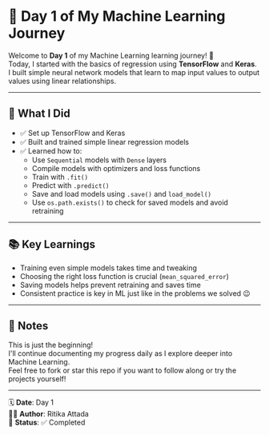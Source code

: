 # 🌱 Day 1 of My Machine Learning Journey

Welcome to **Day 1** of my Machine Learning learning journey! 🎯  
Today, I started with the basics of regression using **TensorFlow** and **Keras**.  
I built simple neural network models that learn to map input values to output values using linear relationships.

---

## 🧠 What I Did

- ✅ Set up TensorFlow and Keras
- ✅ Built and trained simple linear regression models
- ✅ Learned how to:
  - Use `Sequential` models with `Dense` layers
  - Compile models with optimizers and loss functions
  - Train with `.fit()`
  - Predict with `.predict()`
  - Save and load models using `.save()` and `load_model()`
  - Use `os.path.exists()` to check for saved models and avoid retraining

---

## 📚 Key Learnings

- Training even simple models takes time and tweaking
- Choosing the right loss function is crucial (`mean_squared_error`)
- Saving models helps prevent retraining and saves time
- Consistent practice is key in ML just like in the problems we solved 😉

---


## 🔖 Notes

This is just the beginning!  
I'll continue documenting my progress daily as I explore deeper into Machine Learning.  
Feel free to fork or star this repo if you want to follow along or try the projects yourself!

---

🗓️ **Date**: Day 1  
👩‍💻 **Author**: Ritika Attada  
🏁 **Status**: ✅ Completed  

